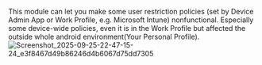 This module can let you make some user restriction policies (set by Device Admin App or Work Profile, e.g. Microsoft Intune) nonfunctional. Especially some device-wide policies, even it is in the Work Profile but affected the outside whole android environment(Your Personal Profile).
![Screenshot_2025-09-25-22-47-15-24_e3f8467d49b86246d4b6067d75dd7305](https://github.com/user-attachments/assets/e94cf8e6-b228-413a-98b6-0ae6de232326)
